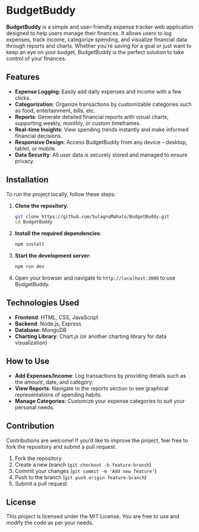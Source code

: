 
# BudgetBuddy

**BudgetBuddy** is a simple and user-friendly expense tracker web application designed to help users manage their finances. It allows users to log expenses, track income, categorize spending, and visualize financial data through reports and charts. Whether you're saving for a goal or just want to keep an eye on your budget, BudgetBuddy is the perfect solution to take control of your finances.

## Features

- **Expense Logging**: Easily add daily expenses and income with a few clicks.
- **Categorization**: Organize transactions by customizable categories such as food, entertainment, bills, etc.
- **Reports**: Generate detailed financial reports with visual charts, supporting weekly, monthly, or custom timeframes.
- **Real-time Insights**: View spending trends instantly and make informed financial decisions.
- **Responsive Design**: Access BudgetBuddy from any device – desktop, tablet, or mobile.
- **Data Security**: All user data is securely stored and managed to ensure privacy.

## Installation

To run the project locally, follow these steps:

1. **Clone the repository**:
    ```bash
    git clone https://github.com/SulagnaMahato/BudgetBuddy.git
    cd BudgetBuddy
    ```

2. **Install the required dependencies**:
    ```bash
    npm install
    ```

3. **Start the development server**:
    ```bash
    npm run dev
    ```

4. Open your browser and navigate to `http://localhost:3000` to use BudgetBuddy.

## Technologies Used

- **Frontend**: HTML, CSS, JavaScript
- **Backend**: Node.js, Express
- **Database**: MongoDB
- **Charting Library**: Chart.js (or another charting library for data visualization)

## How to Use

- **Add Expenses/Income**: Log transactions by providing details such as the amount, date, and category.
- **View Reports**: Navigate to the reports section to see graphical representations of spending habits.
- **Manage Categories**: Customize your expense categories to suit your personal needs.

## Contribution

Contributions are welcome! If you’d like to improve the project, feel free to fork the repository and submit a pull request.

1. Fork the repository
2. Create a new branch (`git checkout -b feature-branch`)
3. Commit your changes (`git commit -m 'Add new feature'`)
4. Push to the branch (`git push origin feature-branch`)
5. Submit a pull request

## License

This project is licensed under the MIT License. You are free to use and modify the code as per your needs.

